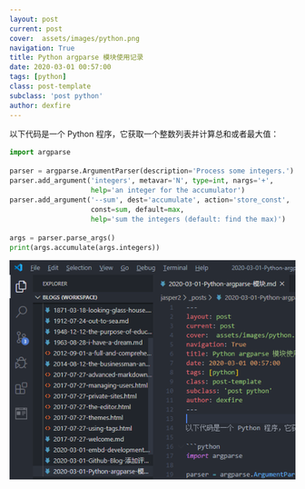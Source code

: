 ```yaml
---
layout: post
current: post
cover:  assets/images/python.png
navigation: True
title: Python argparse 模块使用记录
date: 2020-03-01 00:57:00
tags: [python]
class: post-template
subclass: 'post python'
author: dexfire
---
```


以下代码是一个 Python 程序，它获取一个整数列表并计算总和或者最大值：

```python
import argparse

parser = argparse.ArgumentParser(description='Process some integers.')
parser.add_argument('integers', metavar='N', type=int, nargs='+',
                    help='an integer for the accumulator')
parser.add_argument('--sum', dest='accumulate', action='store_const',
                    const=sum, default=max,
                    help='sum the integers (default: find the max)')

args = parser.parse_args()
print(args.accumulate(args.integers))
```

![测试](assets/images/QQ截图20200301111111.png)